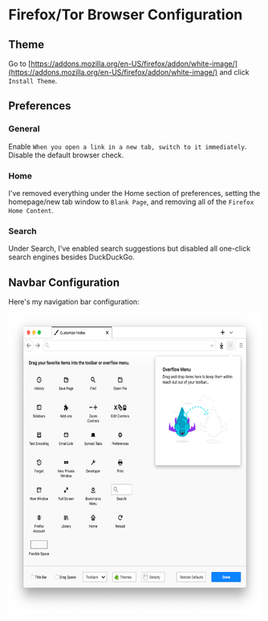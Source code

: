 # Firefox/Tor Browser Configuration

## Theme

Go to [https://addons.mozilla.org/en-US/firefox/addon/white-image/](https://addons.mozilla.org/en-US/firefox/addon/white-image/) and click `Install Theme`.

## Preferences

### General

Enable `When you open a link in a new tab, switch to it immediately`. Disable the default browser check.

### Home

I've removed everything under the Home section of preferences, setting the homepage/new tab window to `Blank Page`, and removing all of the `Firefox Home Content`.

### Search

Under Search, I've enabled search suggestions but disabled all one-click search engines besides DuckDuckGo.


## Navbar Configuration

Here's my navigation bar configuration:

<img alt="The Firefox navigation bar configuration menu with only the back and forward buttons, search bar, and downloads button.." src="images/navbar.png" height="600"/>